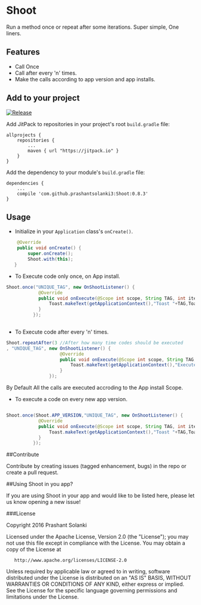 # Shoot
Run a method once or repeat after some iterations. Super simple, One liners.

## Features

* Call Once
* Call after every 'n' times.
* Make the calls according to app version and app installs.

## Add to your project

[![Release](https://img.shields.io/github/release/prashantsolanki3/Snap-RecyclerView-Utils.svg?label=jitpack)](https://jitpack.io/#prashantsolanki3/Snap-RecyclerView-Utils)

Add JitPack to repositories in your project's root `build.gradle` file:

```Gradle
allprojects {
	repositories {
		...
		maven { url "https://jitpack.io" }
	}
}
```

Add the dependency to your module's `build.gradle` file:

```Gradle
dependencies {
	...
    compile 'com.github.prashantsolanki3:Shoot:0.8.3'
}
```

## Usage

* Initialize in your `Application` class's `onCreate()`.

```Java
    @Override
    public void onCreate() {
        super.onCreate();
        Shoot.with(this);
   }
```

* To Execute code only once, on App install.

```Java
Shoot.once("UNIQUE_TAG", new OnShootListener() {
            @Override
            public void onExecute(@Scope int scope, String TAG, int iterationCount) {
                Toast.makeText(getApplicationContext(),"Toast "+TAG,Toast.LENGTH_SHORT).show();
            }
          });
            
```

* To Execute code after every 'n' times.
```Java
Shoot.repeatAfter(3 //After how many time codes should be executed
, "UNIQUE_TAG", new OnShootListener() {
                    @Override
                    public void onExecute(@Scope int scope, String TAG, int iterationCount) {
                        Toast.makeText(getApplicationContext(),"Executed: "+TAG+" : "+ iterationCount,Toast.LENGTH_SHORT).show();
                    }
                });
````

By Default All the calls are executed accroding to the App install Scope.
* To execute a code on every new app version.
```Java

Shoot.once(Shoot.APP_VERSION,"UNIQUE_TAG", new OnShootListener() {
            @Override
            public void onExecute(@Scope int scope, String TAG, int iterationCount) {
                Toast.makeText(getApplicationContext(),"Toast "+TAG,Toast.LENGTH_SHORT).show();
            }
          });
```


##Contribute

Contribute by creating issues (tagged enhancement, bugs) in the repo or create a pull request.

##Using Shoot in you app? 

If you are using Shoot in your app and would like to be listed here, please let us know opening a new issue!

###License

Copyright 2016 Prashant Solanki

   Licensed under the Apache License, Version 2.0 (the "License");
   you may not use this file except in compliance with the License.
   You may obtain a copy of the License at

       http://www.apache.org/licenses/LICENSE-2.0

   Unless required by applicable law or agreed to in writing, software
   distributed under the License is distributed on an "AS IS" BASIS,
   WITHOUT WARRANTIES OR CONDITIONS OF ANY KIND, either express or implied.
   See the License for the specific language governing permissions and
   limitations under the License.
